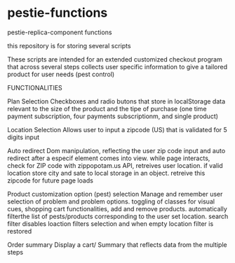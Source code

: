 # pestie-functions
pestie-replica-component functions

this repository is for storing several scripts 

These scripts are intended for an extended customized checkout program that across several steps collects user specific information to give a tailored product for user needs (pest control)

FUNCTIONALITIES

Plan Selection
Checkboxes and radio butons that store in localStorage data relevant to the size of the product and the tipe of purchase (one time payment subscription, four payments subscriptionm,  and single product)


Location Selection
Allows user to input a zipcode (US) that is validated for 5 digits input


Auto redirect
Dom manipulation, reflecting the user zip code input and auto redirect after a especif element comes into view.  while page interacts, check for ZIP code with zippopotam.us API, retreives user location. if valid location store city and sate to local storage in an object. retreive this zipcode for future page loads

Product customization option (pest) selection
Manage and remember user selection of problem and problem options. toggling of classes for visual cues, shopping cart functionalities, add and remove products. automatically filterthe list of pests/products corresponding to the user set location. search filter disables loaction filters selection and when empty location filter is restored

Order summary
Display a cart/ Summary that reflects data from the multiple steps



